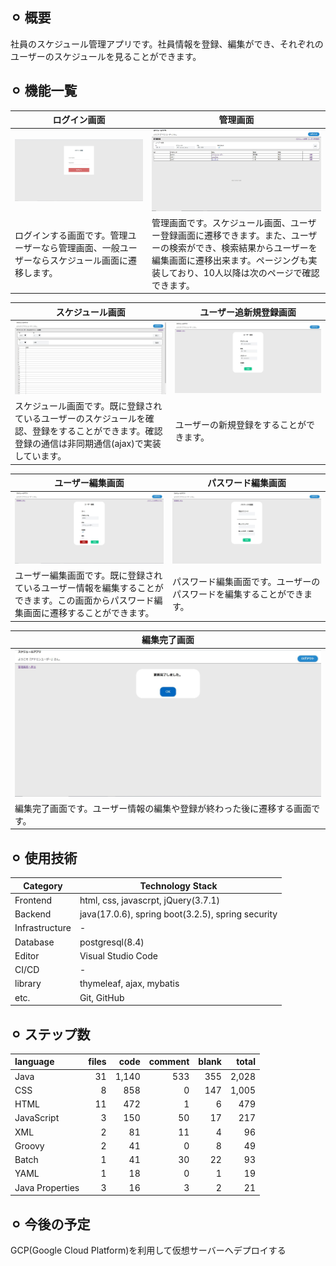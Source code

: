 ## ⚪︎ 概要

社員のスケジュール管理アプリです。社員情報を登録、編集ができ、それぞれのユーザーのスケジュールを見ることができます。

## ⚪︎ 機能一覧

| ログイン画面                                                                                                  | 管理画面                                                                                                 |
| ----------------------------------------------------------------------------------------------------------- | ---------------------------------------------------------------------------------------------------------------- |
| ![ログイン画面](https://github.com/tndbcame/sched-mgmt/blob/main/sched_mgmt/assets/WS000000.JPG) | ![管理画面](https://github.com/tndbcame/sched-mgmt/blob/main/sched_mgmt/assets/WS000001.JPG) |
| ログインする画面です。管理ユーザーなら管理画面、一般ユーザーならスケジュール画面に遷移します。                                    | 管理画面です。スケジュール画面、ユーザー登録画面に遷移できます。また、ユーザーの検索ができ、検索結果からユーザーを編集画面に遷移出来ます。ページングも実装しており、10人以降は次のページで確認できます。       |

| スケジュール画面                                                                                                  | ユーザー追新規登録画面                                                                                                 |
| ----------------------------------------------------------------------------------------------------------- | ---------------------------------------------------------------------------------------------------------------- |
| ![スケジュール画面](https://github.com/tndbcame/sched-mgmt/blob/main/sched_mgmt/assets/WS000002.JPG) | ![ユーザー追新規登録画面](https://github.com/tndbcame/sched-mgmt/blob/main/sched_mgmt/assets/WS000003.JPG) |
| スケジュール画面です。既に登録されているユーザーのスケジュールを確認、登録をすることができます。確認登録の通信は非同期通信(ajax)で実装しています。                                    | ユーザーの新規登録をすることができます。       |

| ユーザー編集画面                                                                                                  | パスワード編集画面                                                                                                 |
| ----------------------------------------------------------------------------------------------------------- | ---------------------------------------------------------------------------------------------------------------- |
| ![ユーザー編集画面](https://github.com/tndbcame/sched-mgmt/blob/main/sched_mgmt/assets/WS000004.JPG) | ![パスワード編集画面](https://github.com/tndbcame/sched-mgmt/blob/main/sched_mgmt/assets/WS000006.JPG) |
| ユーザー編集画面です。既に登録されているユーザー情報を編集することができます。この画面からパスワード編集画面に遷移することができます。                                    | パスワード編集画面です。ユーザーのパスワードを編集することができます。       |

| 編集完了画面                                                                                                  
| ----------------------------------------------------------------------------------------------------------- 
| ![編集完了画面](https://github.com/tndbcame/sched-mgmt/blob/main/sched_mgmt/assets/WS000007.JPG)   
| 編集完了画面です。ユーザー情報の編集や登録が終わった後に遷移する画面です。                                           

## ⚪︎ 使用技術

| Category       | Technology Stack                                                  |
| -------------- | ----------------------------------------------------------------- |
| Frontend       | html, css, javascrpt, jQuery(3.7.1)                               |
| Backend        | java(17.0.6), spring boot(3.2.5), spring security                 |
| Infrastructure | -                                                                 |
| Database       | postgresql(8.4)                                                   |
| Editor         | Visual Studio Code                                                |
| CI/CD          | -                                                                 |
| library        | thymeleaf, ajax, mybatis                                          |
| etc.           | Git, GitHub                                                       |

## ⚪︎ ステップ数
| language | files | code | comment | blank | total |
| :--- | ---: | ---: | ---: | ---: | ---: |
| Java | 31 | 1,140 | 533 | 355 | 2,028 |
| CSS | 8 | 858 | 0 | 147 | 1,005 |
| HTML | 11 | 472 | 1 | 6 | 479 |
| JavaScript | 3 | 150 | 50 | 17 | 217 |
| XML | 2 | 81 | 11 | 4 | 96 |
| Groovy | 2 | 41 | 0 | 8 | 49 |
| Batch | 1 | 41 | 30 | 22 | 93 |
| YAML | 1 | 18 | 0 | 1 | 19 |
| Java Properties | 3 | 16 | 3 | 2 | 21 |

## ⚪︎ 今後の予定

GCP(Google Cloud Platform)を利用して仮想サーバーへデプロイする